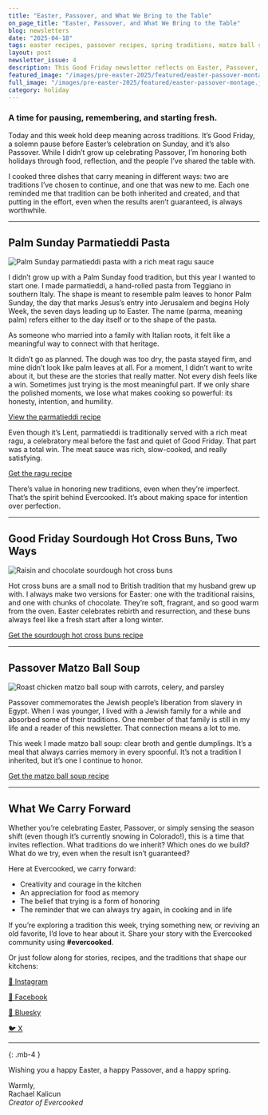```yaml
---
title: "Easter, Passover, and What We Bring to the Table"
on_page_title: "Easter, Passover, and What We Bring to the Table"
blog: newsletters
date: "2025-04-18"
tags: easter recipes, passover recipes, spring traditions, matzo ball soup, hot cross buns, parmatieddi, food reflections, cultural cooking, seasonal cooking
layout: post
newsletter_issue: 4
description: This Good Friday newsletter reflects on Easter, Passover, and the power of cooking traditions. From parmatieddi to matzo ball soup, each dish carries memory, effort, and meaning across cultures.
featured_image: "/images/pre-easter-2025/featured/easter-passover-montage.jpg"
full_image: "/images/pre-easter-2025/featured/easter-passover-montage.jpg"
category: holiday
---
```


### A time for pausing, remembering, and starting fresh.

Today and this week hold deep meaning across traditions. It’s Good Friday, a solemn pause before Easter’s celebration on Sunday, and it’s also Passover. While I didn’t grow up celebrating Passover, I’m honoring both holidays through food, reflection, and the people I’ve shared the table with.

I cooked three dishes that carry meaning in different ways: two are traditions I’ve chosen to continue, and one that was new to me. Each one reminded me that tradition can be both inherited and created, and that putting in the effort, even when the results aren’t guaranteed, is always worthwhile.

---

## Palm Sunday Parmatieddi Pasta

![Palm Sunday parmatieddi pasta with a rich meat ragu sauce](/images/pre-easter-2025/parmatieddi.jpg)

I didn’t grow up with a Palm Sunday food tradition, but this year I wanted to start one. I made parmatieddi, a hand-rolled pasta from Teggiano in southern Italy. The shape is meant to resemble palm leaves to honor Palm Sunday, the day that marks Jesus’s entry into Jerusalem and begins Holy Week, the seven days leading up to Easter. The name (parma, meaning palm) refers either to the day itself or to the shape of the pasta.

As someone who married into a family with Italian roots, it felt like a meaningful way to connect with that heritage.

It didn’t go as planned. The dough was too dry, the pasta stayed firm, and mine didn’t look like palm leaves at all. For a moment, I didn’t want to write about it, but these are the stories that really matter. Not every dish feels like a win. Sometimes just trying is the most meaningful part. If we only share the polished moments, we lose what makes cooking so powerful: its honesty, intention, and humility.

[View the parmatieddi recipe](/blog/parmatieddi)

Even though it’s Lent, parmatieddi is traditionally served with a rich meat ragu, a celebratory meal before the fast and quiet of Good Friday. That part was a total win. The meat sauce was rich, slow-cooked, and really satisfying.

[Get the ragu recipe](/blog/pork-beef-ragu)

There’s value in honoring new traditions, even when they’re imperfect. That’s the spirit behind Evercooked. It’s about making space for intention over perfection.

---

## Good Friday Sourdough Hot Cross Buns, Two Ways

![Raisin and chocolate sourdough hot cross buns](/images/pre-easter-2025/sourdough-hot-cross-buns.jpg)

Hot cross buns are a small nod to British tradition that my husband grew up with. I always make two versions for Easter: one with the traditional raisins, and one with chunks of chocolate. They’re soft, fragrant, and so good warm from the oven. Easter celebrates rebirth and resurrection, and these buns always feel like a fresh start after a long winter.

[Get the sourdough hot cross buns recipe](/blog/sourdough-hot-cross-buns)

---

## Passover Matzo Ball Soup

![Roast chicken matzo ball soup with carrots, celery, and parsley](/images/pre-easter-2025/matzo-ball-soup.jpg)

Passover commemorates the Jewish people’s liberation from slavery in Egypt. When I was younger, I lived with a Jewish family for a while and absorbed some of their traditions. One member of that family is still in my life and a reader of this newsletter. That connection means a lot to me.

This week I made matzo ball soup: clear broth and gentle dumplings. It’s a meal that always carries memory in every spoonful. It’s not a tradition I inherited, but it’s one I continue to honor.

[Get the matzo ball soup recipe](/blog/chicken-matzo-ball-soup)

---

## What We Carry Forward

Whether you’re celebrating Easter, Passover, or simply sensing the season shift (even though it’s currently snowing in Colorado!), this is a time that invites reflection. What traditions do we inherit? Which ones do we build? What do we try, even when the result isn’t guaranteed?

Here at Evercooked, we carry forward:

- Creativity and courage in the kitchen
- An appreciation for food as memory
- The belief that trying is a form of honoring
- The reminder that we can always try again, in cooking and in life

If you’re exploring a tradition this week, trying something new, or reviving an old favorite, I’d love to hear about it. Share your story with the Evercooked community using **#evercooked**.

Or just follow along for stories, recipes, and the traditions that shape our kitchens:

[📸 Instagram](https://www.instagram.com/evercookeddotcom/)

[📘 Facebook](https://www.facebook.com/evercooked)

[💬 Bluesky](https://bsky.app/profile/evercooked.bsky.social)

[🐦 X](https://x.com/evercooked)

---
{: .mb-4 }

Wishing you a happy Easter, a happy Passover, and a happy spring.

Warmly,<br>
Rachael Kalicun<br>
*Creator of Evercooked*
